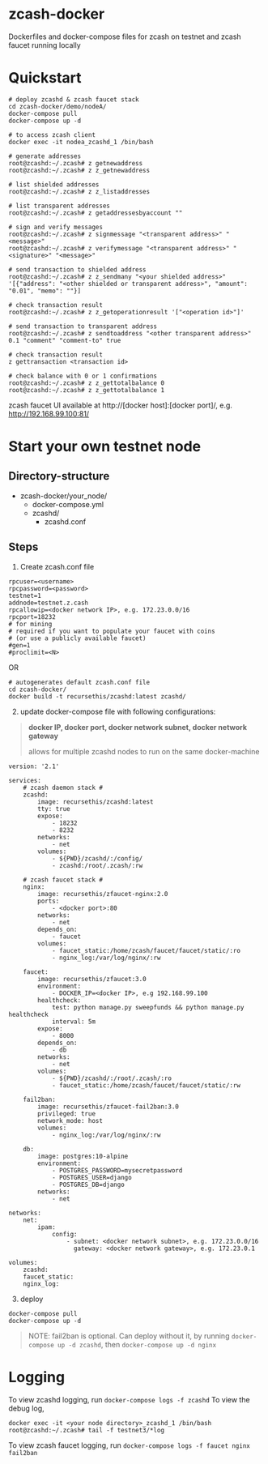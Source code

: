 # zcash-docker
Dockerfiles and docker-compose files for zcash on testnet and zcash faucet running locally

# Quickstart

```
# deploy zcashd & zcash faucet stack
cd zcash-docker/demo/nodeA/
docker-compose pull
docker-compose up -d

# to access zcash client
docker exec -it nodea_zcashd_1 /bin/bash

# generate addresses
root@zcashd:~/.zcash# z getnewaddress 
root@zcashd:~/.zcash# z z_getnewaddress

# list shielded addresses
root@zcashd:~/.zcash# z z_listaddresses

# list transparent addresses
root@zcashd:~/.zcash# z getaddressesbyaccount ""

# sign and verify messages
root@zcashd:~/.zcash# z signmessage "<transparent address>" "<message>"
root@zcashd:~/.zcash# z verifymessage "<transparent address>" "<signature>" "<message>"

# send transaction to shielded address
root@zcashd:~/.zcash# z z_sendmany "<your shielded address>" '[{"address": "<other shielded or transparent address>", "amount": "0.01", "memo": ""}]

# check transaction result
root@zcashd:~/.zcash# z z_getoperationresult '["<operation id>"]'

# send transaction to transparent address
root@zcashd:~/.zcash# z sendtoaddress "<other transparent address>" 0.1 "comment" "comment-to" true

# check transaction result
z gettransaction <transaction id>

# check balance with 0 or 1 confirmations
root@zcashd:~/.zcash# z z_gettotalbalance 0
root@zcashd:~/.zcash# z z_gettotalbalance 1
```
zcash faucet UI available at http://[docker host]:[docker port]/, e.g. http://192.168.99.100:81/
  
# Start your own testnet node
## Directory-structure
* zcash-docker/your_node/
  * docker-compose.yml
  * zcashd/
    * zcashd.conf
   
## Steps
1. Create zcash.conf file
```
rpcuser=<username>
rpcpassword=<password>
testnet=1
addnode=testnet.z.cash
rpcallowip=<docker network IP>, e.g. 172.23.0.0/16
rpcport=18232
# for mining 
# required if you want to populate your faucet with coins 
# (or use a publicly available faucet)
#gen=1
#proclimit=<N>
````
OR
```
# autogenerates default zcash.conf file
cd zcash-docker/
docker build -t recursethis/zcashd:latest zcashd/
```

2. update docker-compose file with following configurations: 
> **docker IP, docker port, docker network subnet, docker network gateway**
>
> allows for multiple zcashd nodes to run on the same docker-machine

```
version: '2.1'

services:
    # zcash daemon stack #
    zcashd:
        image: recursethis/zcashd:latest
        tty: true
        expose:
            - 18232
            - 8232
        networks:
            - net
        volumes:
            - ${PWD}/zcashd/:/config/
            - zcashd:/root/.zcash/:rw

    # zcash faucet stack #
    nginx:
        image: recursethis/zfaucet-nginx:2.0
        ports:
            - <docker port>:80
        networks:
            - net
        depends_on:
            - faucet
        volumes:
            - faucet_static:/home/zcash/faucet/faucet/static/:ro
            - nginx_log:/var/log/nginx/:rw

    faucet:
        image: recursethis/zfaucet:3.0
        environment:
            - DOCKER_IP=<docker IP>, e.g 192.168.99.100
        healthcheck:
            test: python manage.py sweepfunds && python manage.py healthcheck
            interval: 5m
        expose:
            - 8000
        depends_on:
            - db
        networks:
            - net
        volumes:
            - ${PWD}/zcashd/:/root/.zcash/:ro
            - faucet_static:/home/zcash/faucet/faucet/static/:rw
            
    fail2ban:
        image: recursethis/zfaucet-fail2ban:3.0
        privileged: true
        network_mode: host
        volumes:
            - nginx_log:/var/log/nginx/:rw
            
    db:
        image: postgres:10-alpine
        environment:
            - POSTGRES_PASSWORD=mysecretpassword
            - POSTGRES_USER=django
            - POSTGRES_DB=django
        networks:
            - net

networks:
    net:
        ipam:
            config:
                - subnet: <docker network subnet>, e.g. 172.23.0.0/16
                  gateway: <docker network gateway>, e.g. 172.23.0.1

volumes:
    zcashd:
    faucet_static:
    nginx_log:
```

3. deploy
```
docker-compose pull
docker-compose up -d
```
> NOTE: fail2ban is optional. Can deploy without it, by running `docker-compose up -d zcashd`, then `docker-compose up -d nginx`

# Logging
To view zcashd logging, run `docker-compose logs -f zcashd`
To view the debug log,
```
docker exec -it <your node directory>_zcashd_1 /bin/bash
root@zcashd:~/.zcash# tail -f testnet3/*log
```
To view zcash faucet logging, run `docker-compose logs -f faucet nginx fail2ban`
